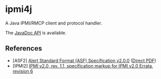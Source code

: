 ipmi4j
======

A Java IPMI/RMCP client and protocol handler.

The [JavaDoc API](http://shevek.github.io/ipmi4j/docs/javadoc/)
is available.

References
----------

* [ASF2] [Alert Standard Format (ASF) Specification v2.0.0](http://www.dmtf.org/standards/asf) ([Direct PDF](http://www.dmtf.org/sites/default/files/standards/documents/DSP0136.pdf))
* [IPMI2] [IPMI v2.0, rev. 1.1, specification markup for IPMI v2.0 Errata, revision 6](http://www.intel.com/content/www/us/en/servers/ipmi/ipmi-specifications.html)

